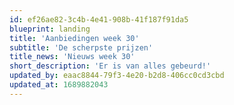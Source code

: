 ```yaml
---
id: ef26ae82-3c4b-4e41-908b-41f187f91da5
blueprint: landing
title: 'Aanbiedingen week 30'
subtitle: 'De scherpste prijzen'
title_news: 'Nieuws week 30'
short_description: 'Er is van alles gebeurd!'
updated_by: eaac8844-79f3-4e20-b2d8-406cc0cd3cbd
updated_at: 1689882043
---
```

